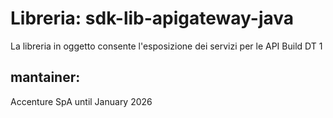 # **Libreria**: sdk-lib-apigateway-java
 La libreria in oggetto consente l'esposizione dei servizi per le API
Build DT 1

## mantainer:
 Accenture SpA until January 2026
